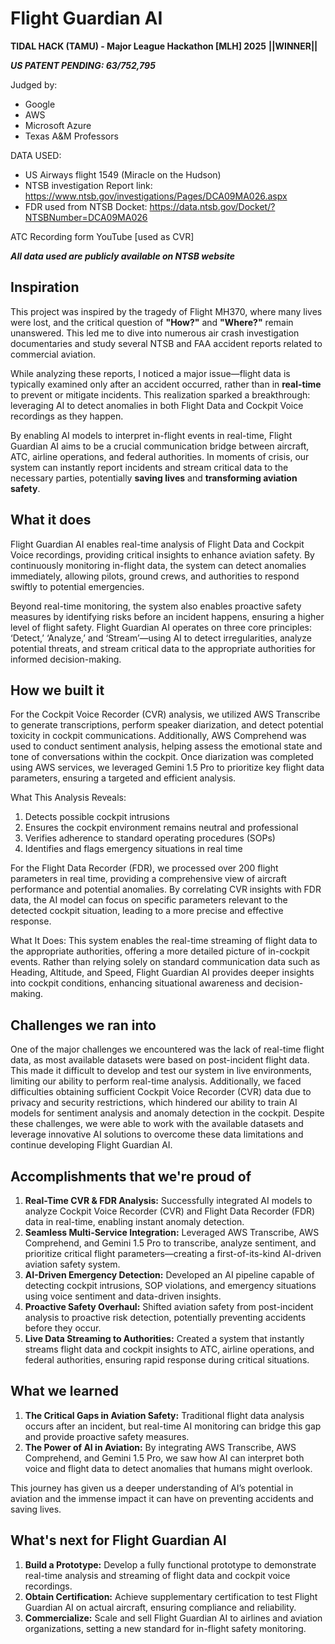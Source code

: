 # Flight Guardian AI
**TIDAL HACK (TAMU) - Major League Hackathon [MLH] 2025** **||WINNER||**

***US PATENT PENDING: 63/752,795***

Judged by: 
- Google
- AWS
- Microsoft Azure
- Texas A&M Professors

DATA USED: 
- US Airways flight 1549 (Miracle on the Hudson)
- NTSB investigation Report link: https://www.ntsb.gov/investigations/Pages/DCA09MA026.aspx
- FDR used from NTSB Docket: https://data.ntsb.gov/Docket/?NTSBNumber=DCA09MA026

ATC Recording form YouTube [used as CVR]

***All data used are publicly available on NTSB website***


## Inspiration
This project was inspired by the tragedy of Flight MH370, where many lives were lost, and the critical question of **"How?"** and **"Where?"** remain unanswered. This led me to dive into numerous air crash investigation documentaries and study several NTSB and FAA accident reports related to commercial aviation.

While analyzing these reports, I noticed a major issue—flight data is typically examined only after an accident occurred, rather than in **real-time** to prevent or mitigate incidents. This realization sparked a breakthrough: leveraging AI to detect anomalies in both Flight Data and Cockpit Voice recordings as they happen.

By enabling AI models to interpret in-flight events in real-time, Flight Guardian AI aims to be a crucial communication bridge between aircraft, ATC, airline operations, and federal authorities. In moments of crisis, our system can instantly report incidents and stream critical data to the necessary parties, potentially **saving lives** and **transforming aviation safety**.

## What it does
Flight Guardian AI enables real-time analysis of Flight Data and Cockpit Voice recordings, providing critical insights to enhance aviation safety. By continuously monitoring in-flight data, the system can detect anomalies immediately, allowing pilots, ground crews, and authorities to respond swiftly to potential emergencies.

Beyond real-time monitoring, the system also enables proactive safety measures by identifying risks before an incident happens, ensuring a higher level of flight safety. Flight Guardian AI operates on three core principles: ‘Detect,’ ‘Analyze,’ and ‘Stream’—using AI to detect irregularities, analyze potential threats, and stream critical data to the appropriate authorities for informed decision-making.

## How we built it
For the Cockpit Voice Recorder (CVR) analysis, we utilized AWS Transcribe to generate transcriptions, perform speaker diarization, and detect potential toxicity in cockpit communications. Additionally, AWS Comprehend was used to conduct sentiment analysis, helping assess the emotional state and tone of conversations within the cockpit. Once diarization was completed using AWS services, we leveraged Gemini 1.5 Pro to prioritize key flight data parameters, ensuring a targeted and efficient analysis.

What This Analysis Reveals:
1. Detects possible cockpit intrusions
2. Ensures the cockpit environment remains neutral and professional
3. Verifies adherence to standard operating procedures (SOPs)
4. Identifies and flags emergency situations in real time

For the Flight Data Recorder (FDR), we processed over 200 flight parameters in real time, providing a comprehensive view of aircraft performance and potential anomalies. By correlating CVR insights with FDR data, the AI model can focus on specific parameters relevant to the detected cockpit situation, leading to a more precise and effective response.

What It Does:
This system enables the real-time streaming of flight data to the appropriate authorities, offering a more detailed picture of in-cockpit events. Rather than relying solely on standard communication data such as Heading, Altitude, and Speed, Flight Guardian AI provides deeper insights into cockpit conditions, enhancing situational awareness and decision-making.

## Challenges we ran into
One of the major challenges we encountered was the lack of real-time flight data, as most available datasets were based on post-incident flight data. This made it difficult to develop and test our system in live environments, limiting our ability to perform real-time analysis. Additionally, we faced difficulties obtaining sufficient Cockpit Voice Recorder (CVR) data due to privacy and security restrictions, which hindered our ability to train AI models for sentiment analysis and anomaly detection in the cockpit. Despite these challenges, we were able to work with the available datasets and leverage innovative AI solutions to overcome these data limitations and continue developing Flight Guardian AI.

## Accomplishments that we're proud of
1. **Real-Time CVR & FDR Analysis:** Successfully integrated AI models to analyze Cockpit Voice Recorder (CVR) and Flight Data Recorder (FDR) data in real-time, enabling instant anomaly detection.
2. **Seamless Multi-Service Integration:** Leveraged AWS Transcribe, AWS Comprehend, and Gemini 1.5 Pro to transcribe, analyze sentiment, and prioritize critical flight parameters—creating a first-of-its-kind AI-driven aviation safety system.
3.  **AI-Driven Emergency Detection:** Developed an AI pipeline capable of detecting cockpit intrusions, SOP violations, and emergency situations using voice sentiment and data-driven insights.
4. **Proactive Safety Overhaul:** Shifted aviation safety from post-incident analysis to proactive risk detection, potentially preventing accidents before they occur.
5. **Live Data Streaming to Authorities:** Created a system that instantly streams flight data and cockpit insights to ATC, airline operations, and federal authorities, ensuring rapid response during critical situations.

## What we learned
1. **The Critical Gaps in Aviation Safety:** Traditional flight data analysis occurs after an incident, but real-time AI monitoring can bridge this gap and provide proactive safety measures.
2. **The Power of AI in Aviation:** By integrating AWS Transcribe, AWS Comprehend, and Gemini 1.5 Pro, we saw how AI can interpret both voice and flight data to detect anomalies that humans might overlook.

This journey has given us a deeper understanding of AI’s potential in aviation and the immense impact it can have on preventing accidents and saving lives.

## What's next for Flight Guardian AI
1. **Build a Prototype:** Develop a fully functional prototype to demonstrate real-time analysis and streaming of flight data and cockpit voice recordings.
2. **Obtain Certification:** Achieve supplementary certification to test Flight Guardian AI on actual aircraft, ensuring compliance and reliability.
3. **Commercialize:** Scale and sell Flight Guardian AI to airlines and aviation organizations, setting a new standard for in-flight safety monitoring.
